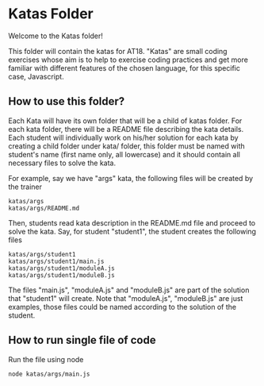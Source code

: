 # Katas Folder

Welcome to the Katas folder!

This folder will contain the katas for AT18. "Katas" are small coding exercises whose aim is to help to exercise
coding practices and get more familiar with different features of the chosen language, for this specific case, Javascript.

## How to use this folder?
Each Kata will have its own folder that will be a child of katas folder. For each kata folder, there will be a
README file describing the kata details. Each student will individually work on his/her solution for each kata by
creating a child folder under kata/<kata name> folder, this folder must be named with student's name (first name only, all lowercase) and it should contain all necessary files to solve the kata.

For example, say we have "args" kata, the following files will be created by the trainer
```
katas/args
katas/args/README.md
```

Then, students read kata description in the README.md file and proceed to solve the kata. Say, for student "student1", the student creates the following files
```
katas/args/student1
katas/args/student1/main.js
katas/args/student1/moduleA.js
katas/args/student1/moduleB.js
```

The files "main.js", "moduleA.js" and "moduleB.js" are part of the solution that "student1" will create. Note that "moduleA.js", "moduleB.js" are just examples, those files could be named according to the solution of the student.

## How to run single file of code
Run the file using node
```
node katas/args/main.js
```